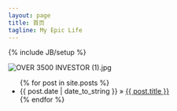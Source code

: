 ```yaml
---
layout: page
title: 首页
tagline: My Epic Life
---
```

{% include JB/setup %}

<img src="https://i.loli.net/2017/09/10/59b4da5daf0ab.jpg" alt="OVER 3500 INVESTOR (1).jpg" title="OVER 3500 INVESTOR.jpg" />
<ul class="posts">
  {% for post in site.posts %}
    <li><span>{{ post.date | date_to_string }}</span> &raquo; <a href="{{ BASE_PATH }}{{ post.url }}">{{ post.title }}</a></li>
  {% endfor %}
</ul>
